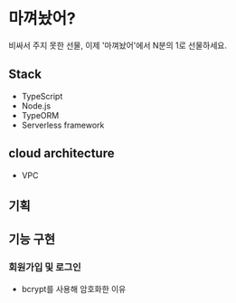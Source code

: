 # 마껴놨어?

비싸서 주지 못한 선물, 이제 '마껴놨어'에서 N분의 1로 선물하세요.

## Stack

-   TypeScript
-   Node.js
-   TypeORM
-   Serverless framework

## cloud architecture

-   VPC

## 기획

## 기능 구현

### 회원가입 및 로그인

-   bcrypt를 사용해 암호화한 이유

###
